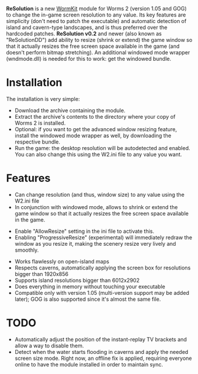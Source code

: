 **ReSolution** is a new [WormKit](http://worms2d.info/WormKit) module for Worms 2 (version 1.05 and GOG) to change the in-game screen resolution to any value. Its key features are simplicity (don't need to patch the executable) and automatic detection of island and cavern-type landscapes, and is thus preferred over the hardcoded patches.
**ReSolution v0.2** and newer (also known as "ReSolutionDD") add ability to resize (shrink or extend) the game window so that it actually resizes the free screen space available in the game (and doesn't perform bitmap stretching). An additional windowed mode wrapper (wndmode.dll) is needed for this to work: get the windowed bundle.

# Installation

The installation is very simple:
- Download the archive containing the module.
- Extract the archive's contents to the directory where your copy of Worms 2 is installed.
- Optional: if you want to get the advanced window resizing feature, install the windowed mode wrapper as well, by downloading the respective bundle.
- Run the game: the desktop resolution will be autodetected and enabled. You can also change this using the W2.ini file to any value you want.

# Features

- Can change resolution (and thus, window size) to any value using the W2.ini file
- In conjunction with windowed mode, allows to shrink or extend the game window so that it actually resizes the free screen space available in the game.
 + Enable "AllowResize" setting in the ini file to activate this.
 + Enabling "ProgressiveResize" (experimental) will immediately redraw the window as you resize it, making the scenery resize very lively and smoothly.
- Works flawlessly on open-island maps
- Respects caverns, automatically applying the screen box for resolutions bigger than 1920x856
- Supports island resolutions bigger than 6012x2902
- Does everything in memory without touching your executable
- Compatible only with version 1.05 (multi-version support may be added later); GOG is also supported since it's almost the same file.

# TODO

- Automatically adjust the position of the instant-replay TV brackets and allow a way to disable them.
- Detect when the water starts flooding in caverns and apply the needed screen size mode. Right now, an offline fix is applied, requiring everyone online to have the module installed in order to maintain sync.
